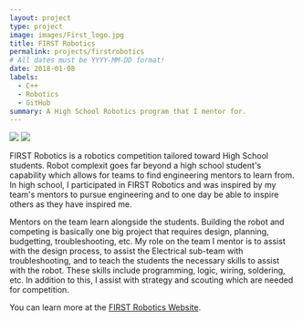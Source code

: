 ```yaml
---
layout: project
type: project
image: images/First_logo.jpg
title: FIRST Robotics
permalink: projects/firstrobotics
# All dates must be YYYY-MM-DD format!
date: 2018-01-08
labels:
  - C++
  - Robotics
  - GitHub
summary: A High School Robotics program that I mentor for. 
---
```


<img class="ui image" src="{{ site.baseurl }}/images/First_robot.jpg">

<img class="ui medium right floated rounded image" src="../images/First_Robot.jpg">

FIRST Robotics is a robotics competition tailored toward High School students. Robot complexit goes far beyond a high school student's capability which allows for teams to find engineering mentors to learn from. In high school, I participated in FIRST Robotics and was inspired by my team's mentors to pursue engineering and to one day be able to inspire others as they have inspired me. 

Mentors on the team learn alongside the students. Building the robot and competing is basically one big project that requires design, planning, budgetting, troubleshooting, etc. My role on the team I mentor is to assist with the design process, to assist the Electrical sub-team with troubleshooting, and to teach the students the necessary skills to assist with the robot. These skills include programming, logic, wiring, soldering, etc. In addition to this, I assist with strategy and scouting which are needed for competition. 
 
You can learn more at the [FIRST Robotics Website](https://www.firstinspires.org/).

